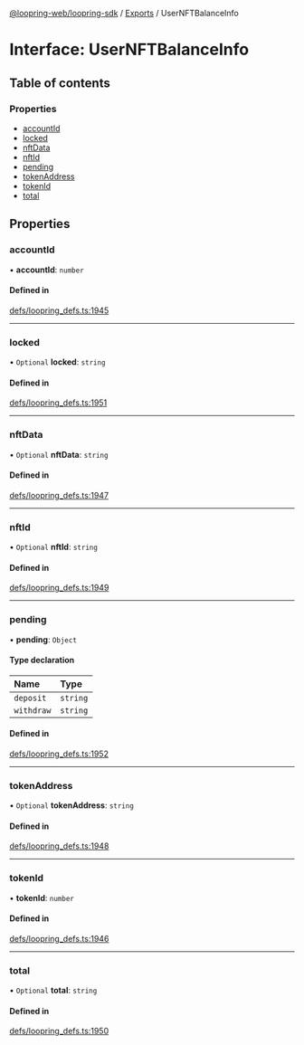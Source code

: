 [@loopring-web/loopring-sdk](../README.md) / [Exports](../modules.md) / UserNFTBalanceInfo

# Interface: UserNFTBalanceInfo

## Table of contents

### Properties

- [accountId](UserNFTBalanceInfo.md#accountid)
- [locked](UserNFTBalanceInfo.md#locked)
- [nftData](UserNFTBalanceInfo.md#nftdata)
- [nftId](UserNFTBalanceInfo.md#nftid)
- [pending](UserNFTBalanceInfo.md#pending)
- [tokenAddress](UserNFTBalanceInfo.md#tokenaddress)
- [tokenId](UserNFTBalanceInfo.md#tokenid)
- [total](UserNFTBalanceInfo.md#total)

## Properties

### accountId

• **accountId**: `number`

#### Defined in

[defs/loopring_defs.ts:1945](https://github.com/Loopring/loopring_sdk/blob/f91f904/src/defs/loopring_defs.ts#L1945)

___

### locked

• `Optional` **locked**: `string`

#### Defined in

[defs/loopring_defs.ts:1951](https://github.com/Loopring/loopring_sdk/blob/f91f904/src/defs/loopring_defs.ts#L1951)

___

### nftData

• `Optional` **nftData**: `string`

#### Defined in

[defs/loopring_defs.ts:1947](https://github.com/Loopring/loopring_sdk/blob/f91f904/src/defs/loopring_defs.ts#L1947)

___

### nftId

• `Optional` **nftId**: `string`

#### Defined in

[defs/loopring_defs.ts:1949](https://github.com/Loopring/loopring_sdk/blob/f91f904/src/defs/loopring_defs.ts#L1949)

___

### pending

• **pending**: `Object`

#### Type declaration

| Name | Type |
| :------ | :------ |
| `deposit` | `string` |
| `withdraw` | `string` |

#### Defined in

[defs/loopring_defs.ts:1952](https://github.com/Loopring/loopring_sdk/blob/f91f904/src/defs/loopring_defs.ts#L1952)

___

### tokenAddress

• `Optional` **tokenAddress**: `string`

#### Defined in

[defs/loopring_defs.ts:1948](https://github.com/Loopring/loopring_sdk/blob/f91f904/src/defs/loopring_defs.ts#L1948)

___

### tokenId

• **tokenId**: `number`

#### Defined in

[defs/loopring_defs.ts:1946](https://github.com/Loopring/loopring_sdk/blob/f91f904/src/defs/loopring_defs.ts#L1946)

___

### total

• `Optional` **total**: `string`

#### Defined in

[defs/loopring_defs.ts:1950](https://github.com/Loopring/loopring_sdk/blob/f91f904/src/defs/loopring_defs.ts#L1950)
